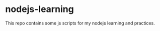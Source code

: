 nodejs-learning
===============

This repo contains some js scripts for my nodejs learning and practices.


